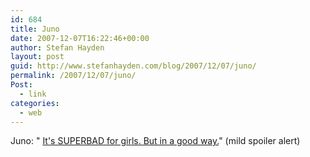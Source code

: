 ```yaml
---
id: 684
title: Juno
date: 2007-12-07T16:22:46+00:00
author: Stefan Hayden
layout: post
guid: http://www.stefanhayden.com/blog/2007/12/07/juno/
permalink: /2007/12/07/juno/
Post:
  - link
categories:
  - web
---
```

Juno: " <a href="http://blog.spout.com/2007/09/04/telluride-2007-juno/">It's SUPERBAD for girls. But in a good way.</a>" (mild spoiler alert)